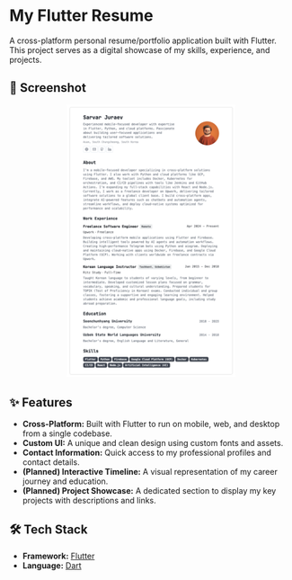 # My Flutter Resume

A cross-platform personal resume/portfolio application built with Flutter. This project serves as a digital showcase of my skills, experience, and projects.

## 📸 Screenshot
<p align="center">
  <img src="assets/images/screenshot.png" width="300">
</p>

## ✨ Features

- **Cross-Platform:** Built with Flutter to run on mobile, web, and desktop from a single codebase.
- **Custom UI:** A unique and clean design using custom fonts and assets.
- **Contact Information:** Quick access to my professional profiles and contact details.
- **(Planned) Interactive Timeline:** A visual representation of my career journey and education.
- **(Planned) Project Showcase:** A dedicated section to display my key projects with descriptions and links.

## 🛠️ Tech Stack

- **Framework:** [Flutter](https://flutter.dev/)
- **Language:** [Dart](https://dart.dev/)
